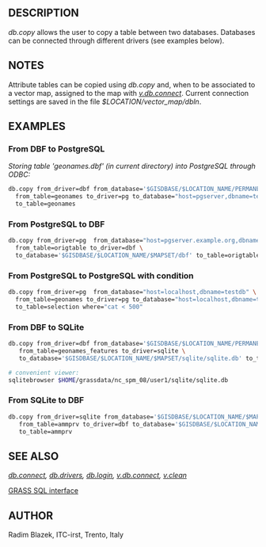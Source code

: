 ## DESCRIPTION

*db.copy* allows the user to copy a table between two databases.
Databases can be connected through different drivers (see examples
below).

## NOTES

Attribute tables can be copied using *db.copy* and, when to be
associated to a vector map, assigned to the map with
*[v.db.connect](v.db.connect.md)*. Current connection settings are saved
in the file *\$LOCATION/vector_map/dbln*.

## EXAMPLES

### From DBF to PostgreSQL

*Storing table 'geonames.dbf' (in current directory) into PostgreSQL
through ODBC:*

```bash
db.copy from_driver=dbf from_database='$GISDBASE/$LOCATION_NAME/PERMANENT/dbf' \
  from_table=geonames to_driver=pg to_database="host=pgserver,dbname=testdb" \
  to_table=geonames
```

### From PostgreSQL to DBF

```bash
db.copy from_driver=pg  from_database="host=pgserver.example.org,dbname=testdb" \
  from_table=origtable to_driver=dbf \
  to_database='$GISDBASE/$LOCATION_NAME/$MAPSET/dbf' to_table=origtable
```

### From PostgreSQL to PostgreSQL with condition

```bash
db.copy from_driver=pg  from_database="host=localhost,dbname=testdb" \
  from_table=geonames to_driver=pg to_database="host=localhost,dbname=testdb" \
  to_table=selection where="cat < 500"
```

### From DBF to SQLite

```bash
db.copy from_driver=dbf from_database='$GISDBASE/$LOCATION_NAME/PERMANENT/dbf' \
   from_table=geonames_features to_driver=sqlite \
   to_database='$GISDBASE/$LOCATION_NAME/$MAPSET/sqlite/sqlite.db' to_table=geonames_features

# convenient viewer:
sqlitebrowser $HOME/grassdata/nc_spm_08/user1/sqlite/sqlite.db
```

### From SQLite to DBF

```bash
db.copy from_driver=sqlite from_database='$GISDBASE/$LOCATION_NAME/$MAPSET/sqlite/sqlite.db' \
   from_table=ammprv to_driver=dbf to_database='$GISDBASE/$LOCATION_NAME/$MAPSET/dbf/' \
   to_table=ammprv
```

## SEE ALSO

*[db.connect](db.connect.md), [db.drivers](db.drivers.md),
[db.login](db.login.md), [v.db.connect](v.db.connect.md),
[v.clean](v.clean.md)*

[GRASS SQL interface](sql.md)

## AUTHOR

Radim Blazek, ITC-irst, Trento, Italy
